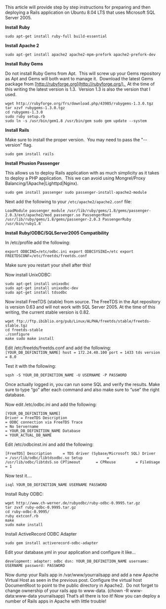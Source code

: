 <!--
author: JP Richardson
publish: Tue Mar 10 2009 05:50:10 GMT-0500 (CDT)
status: publish
type: post
link: https://procbits.wordpress.com/2009/03/10/deploying-a-rails-application-on-ubuntu-804-lts-with-phusion-passenger-and-sql-server-2005/
tags: Linux, Rails, Ruby, SQL
slug: 2009/03/10/deploying-a-rails-application-on-ubuntu-804-lts-with-phusion-passenger-and-sql-server-2005
title: Deploying a Rails application on Ubuntu 8.04 LTS with Phusion Passenger and SQL Server 2005
-->



This article will provide step by step instructions for preparing and
then deploying a Rails application on Ubuntu 8.04 LTS that uses
Microsoft SQL Server 2005.


**Install Ruby** 

    sudo apt-get install ruby-full build-essential


**Install Apache 2**

    sudo apt-get install apache2 apache2-mpm-prefork apache2-prefork-dev


**Install Ruby Gems** 

Do not install Ruby Gems from Apt.  This will
screw up your Gems repository as Apt and Gems will both want to manage
it.  Download the latest Gems package from [http://rubyforge.org](http://rubyforge.org/).  At the time of this writing the latest version is 1.3.  Version 1.3 is also the version that
I used. 

    wget http://rubyforge.org/frs/download.php/43985/rubygems-1.3.0.tgz 
    tar xzvf rubygems-1.3.0.tgz 
    cd rubygems-1.3.0 
    sudo ruby setup.rb 
    sudo ln -s /usr/bin/gem1.8 /usr/bin/gem sudo gem update --system



**Install Rails** 

Make sure to install the proper version.  You may need to pass the "--version" flag. 

    sudo gem install rails


**Install Phusion Passenger** 

This allows us to deploy Rails application with as much simplicity as it takes to deploy a PHP application.  This we can avoid using Mongrel/Proxy
Balancing/(Apache|Lighttpd|Nginx).

    sudo gem install passenger sudo passenger-install-apache2-module


Next add the following to your `/etc/apache2/apache2.conf` file:


    LoadModule passenger_module /usr/lib/ruby/gems/1.8/gems/passenger-2.0.3/ext/apache2/mod_passenger.so PassengerRoot /usr/lib/ruby/gems/1.8/gems/passenger-2.0.3 PassengerRuby /usr/bin/ruby1.8`


**Install Ruby/ODBC/SQLServer2005 Compatibility** 

In /etc/profile add the following:

    export ODBCINI=/etc/odbc.ini export ODBCSYSINI=/etc export FREETDSCONF=/etc/freetds/freetds.conf

Make sure you restart your shell after this!

Now install UnixODBC:

    sudo apt-get install unixodbc 
    sudo apt-get install unixodbc-dev 
    sudo apt-get install tdsodbc


Now install FreeTDS (stable) from source. The FreeTDS in the Apt repository is version 0.63 and will not work with SQL Server 2005. At
the time of this writing, the current stable version is
0.82.

    wget ftp://ftp.ibiblio.org/pub/Linux/ALPHA/freetds/stable/freetds-stable.tgz 
    cd freetds-stable 
    ./configure 
    make sudo make install

Edit /etc/freetds/freetds.conf and add the following:` [YOUR_DB_DEFINITION_NAME] host = 172.24.40.100 port = 1433 tds version = 8.0`

Test it with the
following:

    sqsh -S YOUR_DB_DEFINITION_NAME -U USERNAME -P PASSWORD

Once actually logged in, you can run some SQL and verify the results.
Make sure to type “go” after each command and also make sure to “use”
the right database.

Now edit /etc/odbc.ini and add the following:

    [YOUR_DB_DEFINITION_NAME] 
    Driver = FreeTDS Description     
    = ODBC connection via FreeTDS Trace           
    = No Servername      
    = YOUR_DB_DEFINITION_NAME Database        
    = YOUR_ACTUAL_DB_NAME

Edit /etc/odbcinst.ini and add the following:

    [FreeTDS] Description     = TDS driver (Sybase/Microsoft SQL) Driver          = /usr/lib/odbc/libtdsodbc.so Setup           = /usr/lib/odbc/libtdsS.so CPTimeout       = CPReuse         = FileUsage       = 1


Now test it….

    isql YOUR_DB_DEFINITION_NAME USERNAME PASSWORD

Install Ruby ODBC:

    wget http://www.ch-werner.de/rubyodbc/ruby-odbc-0.9995.tar.gz 
    tar zvxf ruby-odbc-0.9995.tar.gz 
    cd ruby-odbc-0.9995/ 
    ruby extconf.rb 
    make 
    sudo make install

Install ActiveRecord ODBC Adapter

    sudo gem install activerecord-odbc-adapter

Edit your database.yml in your application and configure it
like…

    development: adapter: odbc dsn: YOUR_DB_DEFINITION_NAME username: USERNAME password: PASSWORD
    

Now dump your Rails app in /var/www/yourrailsapp and add a new Apache
Virtual Host as seen in the previous post. Configure the virtual host
DocumentRoot to point to the public directory in Apache2.  Do not forget
to change ownership of your rails app to www-data. (chown -R
www-data:www-data yourrailsapp) That’s all there is too it! Now you can
deploy a number of Rails apps in Apache with little trouble!




